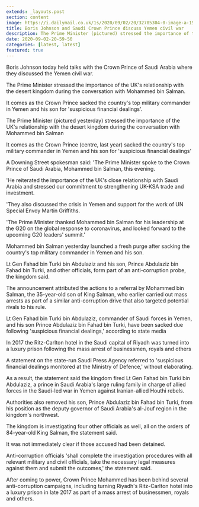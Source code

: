 ```yaml
---
extends: _layouts.post
section: content
image: https://i.dailymail.co.uk/1s/2020/09/02/20/32705304-0-image-a-15_1599075663514.jpg 
title: Boris Johnson and Saudi Crown Prince discuss Yemen civil war 
description: The Prime Minister (pictured) stressed the importance of the UKs relationship with the desert kingdom during the conversation with Mohammed bin Salman. 
date: 2020-09-02-20-59-50 
categories: [latest, latest] 
featured: true 
--- 
```

Boris Johnson today held talks with the Crown Prince of Saudi Arabia where they discussed the Yemen civil war.

The Prime Minister stressed the importance of the UK's relationship with the desert kingdom during the conversation with Mohammed bin Salman.

It comes as the Crown Prince sacked the country's top military commander in Yemen and his son for 'suspicious financial dealings'.

The Prime Minister (pictured yesterday) stressed the importance of the UK's relationship with the desert kingdom during the conversation with Mohammed bin Salman

It comes as the Crown Prince (centre, last year) sacked the country's top military commander in Yemen and his son for 'suspicious financial dealings'

A Downing Street spokesman said: 'The Prime Minister spoke to the Crown Prince of Saudi Arabia, Mohammed bin Salman, this evening.

'He reiterated the importance of the UK's close relationship with Saudi Arabia and stressed our commitment to strengthening UK-KSA trade and investment.

'They also discussed the crisis in Yemen and support for the work of UN Special Envoy Martin Griffiths.

'The Prime Minister thanked Mohammed bin Salman for his leadership at the G20 on the global response to coronavirus, and looked forward to the upcoming G20 leaders' summit.'

Mohammed bin Salman yesterday launched a fresh purge after sacking the country's top military commander in Yemen and his son.

Lt Gen Fahad bin Turki bin Abdulaziz and his son, Prince Abdulaziz bin Fahad bin Turki, and other officials, form part of an anti-corruption probe, the kingdom said.

The announcement attributed the actions to a referral by Mohammed bin Salman, the 35-year-old son of King Salman, who earlier carried out mass arrests as part of a similar anti-corruption drive that also targeted potential rivals to his rule.

Lt Gen Fahad bin Turki bin Abdulaziz, commander of Saudi forces in Yemen, and his son Prince Abdulaziz bin Fahad bin Turki, have been sacked due following 'suspicious financial dealings,' according to state media

In 2017 the Ritz-Carlton hotel in the Saudi capital of Riyadh was turned into a luxury prison following the mass arrest of businessmen, royals and others 

A statement on the state-run Saudi Press Agency referred to 'suspicious financial dealings monitored at the Ministry of Defence,' without elaborating.

As a result, the statement said the kingdom fired Lt Gen Fahad bin Turki bin Abdulaziz, a prince in Saudi Arabia's large ruling family in charge of allied forces in the Saudi-led war in Yemen against Iranian-allied Houthi rebels.

Authorities also removed his son, Prince Abdulaziz bin Fahad bin Turki, from his position as the deputy governor of Saudi Arabia's al-Jouf region in the kingdom's northwest.

The kingdom is investigating four other officials as well, all on the orders of 84-year-old King Salman, the statement said.

It was not immediately clear if those accused had been detained.

Anti-corruption officials 'shall complete the investigation procedures with all relevant military and civil officials, take the necessary legal measures against them and submit the outcomes,' the statement said.

After coming to power, Crown Prince Mohammed has been behind several anti-corruption campaigns, including turning Riyadh's Ritz-Carlton hotel into a luxury prison in late 2017 as part of a mass arrest of businessmen, royals and others. 

